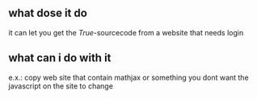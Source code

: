 ## what dose it do
it can let you get the *True*-sourcecode from a website that needs login
## what can i do with it
e.x.: copy web site that contain mathjax or something you dont want the javascript on the site to change
